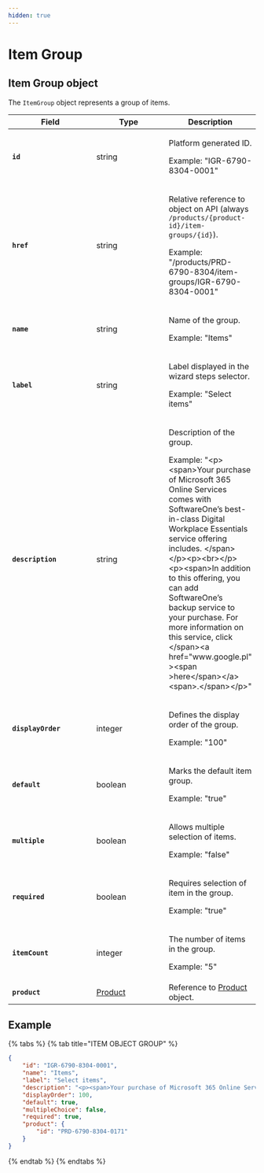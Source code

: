 ```yaml
---
hidden: true
---
```


# Item Group

## Item Group object

The `ItemGroup` object represents a group of items.

<table><thead><tr><th width="199">Field</th><th width="185">Type</th><th>Description</th></tr></thead><tbody><tr><td><strong><code>id</code></strong></td><td>string</td><td><p>Platform generated ID. </p><p></p><p>Example: "IGR-6790-8304-0001"</p></td></tr><tr><td><strong><code>href</code></strong></td><td>string</td><td><p>Relative reference to object on API (always <code>/products/{product-id}/item-groups/{id}</code>). </p><p></p><p>Example: "/products/PRD-6790-8304/item-groups/IGR-6790-8304-0001"</p></td></tr><tr><td><strong><code>name</code></strong></td><td>string</td><td><p>Name of the group. </p><p></p><p>Example: "Items"</p></td></tr><tr><td><strong><code>label</code></strong></td><td>string</td><td><p>Label displayed in the wizard steps selector. </p><p></p><p>Example: "Select items"</p></td></tr><tr><td><strong><code>description</code></strong></td><td>string</td><td><p>Description of the group. </p><p></p><p>Example: "&#x3C;p>&#x3C;span>Your purchase of Microsoft 365 Online Services comes with SoftwareOne’s best-in-class Digital Workplace Essentials service offering includes. &#x3C;/span>&#x3C;/p>&#x3C;p>&#x3C;br>&#x3C;/p>&#x3C;p>&#x3C;span>In addition to this offering, you can add SoftwareOne’s backup service to your purchase. For more information on this service, click &#x3C;/span>&#x3C;a href="www.google.pl" >&#x3C;span >here&#x3C;/span>&#x3C;/a>&#x3C;span>.&#x3C;/span>&#x3C;/p>"</p></td></tr><tr><td><strong><code>displayOrder</code></strong></td><td>integer</td><td><p>Defines the display order of the group. </p><p></p><p>Example: "100"</p></td></tr><tr><td><strong><code>default</code></strong></td><td>boolean</td><td><p>Marks the default item group. </p><p></p><p>Example: "true"</p></td></tr><tr><td><strong><code>multiple</code></strong></td><td>boolean</td><td><p>Allows multiple selection of items. </p><p></p><p>Example: "false"</p></td></tr><tr><td><strong><code>required</code></strong></td><td>boolean</td><td><p>Requires selection of item in the group. </p><p></p><p>Example: "true"</p></td></tr><tr><td><strong><code>itemCount</code></strong></td><td>integer</td><td><p>The number of items in the group. </p><p></p><p>Example: "5"</p></td></tr><tr><td><strong><code>product</code></strong></td><td><a href="../product/">Product</a></td><td>Reference to <a href="../product/">Product </a>object. </td></tr></tbody></table>

## Example

{% tabs %}
{% tab title="ITEM OBJECT GROUP" %}
```json
{
    "id": "IGR-6790-8304-0001",
    "name": "Items",
    "label": "Select items",
    "description": "<p><span>Your purchase of Microsoft 365 Online Services comes with SoftwareOne’s best-in-class Digital Workplace Essentials service offering includes. </span></p><p><br></p><p><span>In addition to this offering, you can add SoftwareOne’s backup service to your purchase. For more information on this service, click </span><a href="www.google.pl" ><span >here</span></a><span>.</span></p>",
    "displayOrder": 100,
    "default": true,
    "multipleChoice": false,
    "required": true,
    "product": {
        "id": "PRD-6790-8304-0171"
    }
}
```
{% endtab %}
{% endtabs %}
